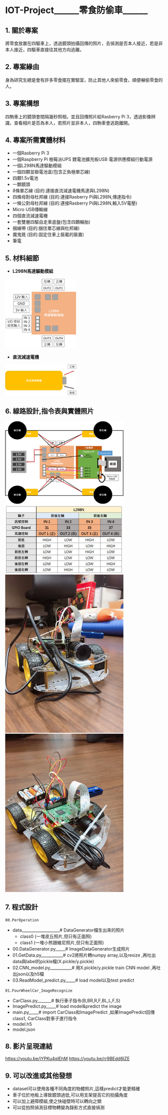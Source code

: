 # IOT-Project______零食防偷車______

## 1. 關於專案
將零食放置在四驅車上，透過鏡頭拍攝回傳的照片，去偵測是否本人接近，若是非本人接近，四驅車直接往其他方向逃離。

## 2. 專案緣由
身為研究生總是會有許多零食擺在實驗室，防止其他人來偷零食，順便嚇偷零食的人。

## 3. 專案構想
四駒車上的鏡頭會間隔幾秒照相，並且回傳照片給Rasberry Pi 3，透過影像辨識，查看相片是否為本人，若照片並非本人，四駒車會逃跑離開。

## 4. 專案所需實體材料
* 一個Rasberry Pi 3
* 一個Raspberry Pi 樹莓派UPS 鋰電池擴充板USB 電源供應模組行動電源
* 一個L298N馬達驅動模組
* 一個四顆並聯電池盒(包含正負極單芯線)
* 四顆1.5v電池
* 一顆鏡頭
* 8條單芯線 (目的:連接直流減速電機馬達與L298N)
* 四條母對母杜邦線 (目的:連接Rasberry Pi與L298N,傳達指令)
* 一條公對母杜邦線 (目的:連接Rasberry Pi與L298N,輸入5V電壓)
* Micro USB傳輸線
* 四個直流減速電機
* 一套雙層四驅自走車底盤(包含四顆輪胎)
* 捆線帶 (目的:捆住單芯線與杜邦線)
* 魔鬼氈 (目的:固定住車上裝載的裝置)
* 筆電

## 5. 材料細節
* **L298N馬達驅動模組**
<img src="https://github.com/ponponmusic/IOT-Project-_-FourWheelCar-ImageRecognize/blob/master/Markdown%20Pictures_Videos/L298N.png" width = "45%" height = "45%"/>

* **直流減速電機**
<img src="https://github.com/ponponmusic/IOT-Project-_-FourWheelCar-ImageRecognize/blob/master/Markdown%20Pictures_Videos/DC%20geared%20motor.png" width = "45%" height = "45%"/>

## 6. 線路設計,指令表與實體照片
<img src="https://github.com/ponponmusic/IOT-Project-_-FourWheelCar-ImageRecognize/blob/master/Markdown%20Pictures_Videos/FourWheelCar.png" width = "75%" height = "75%"/>
<img src="https://github.com/ponponmusic/IOT-Project-_-FourWheelCar-ImageRecognize/blob/master/Markdown%20Pictures_Videos/Command%20Table.jpg" width = "75%" height = "75%"/>
<img src="https://github.com/ponponmusic/IOT-Project-_-FourWheelCar-ImageRecognize/blob/master/Markdown%20Pictures_Videos/FourWheelCar01.jpg" width = "75%" height = "75%"/>
<img src="https://github.com/ponponmusic/IOT-Project-_-FourWheelCar-ImageRecognize/blob/master/Markdown%20Pictures_Videos/FourWheelCar02.jpg" width = "75%" height = "75%"/>

## 7. 程式設計
`00.PerOperation`
* data___________________# DataGenerator檔生出來的照片
   * class0 (一堆皮丘照片,但只有正面照)
   * class1 (一堆小熊跟維尼照片,但只有正面照)
* 00.DataGenerator.py_____# ImageDataGenerator生成照片
* 01.GetData.py___________# cv2將照片轉numpy array,以及resize ,再吐出data與label的pickle檔(X.pickle/y.pickle)
* 02.CNN_model.py___________# 用X.pickle/y.pickle train CNN model ,再吐出json以及h5檔
* 03.ReadModel_predict.py_____# load model以及test predict

`01.FourWheelCar_ImageRecognize`
* CarClass.py_______# 執行車子指令(B,BR,R,F,BL,L,F,S)
* ImagePredict.py_____# load model&predict the image
* main.py_____# import CarClass和ImagePredict ,如果ImagePredict回傳class1, CarClass對車子進行指令
* model.h5
* model.json

## 8. 影片呈現連結
https://youtu.be/jYPKu4qlEhM
https://youtu.be/rr9BEdd6IZE

## 9. 可以改進或其他發想
* dataset可以使用各種不同角度的物體照片,這樣predict才能更精確
* 車子位於地板上導致鏡頭過低,可以用支架提高它的拍攝角度
* 可以加上避障模組,使之快碰壁時可以轉向之類
* 可以從拍照偵測目標物轉變為錄影方式直接偵測
